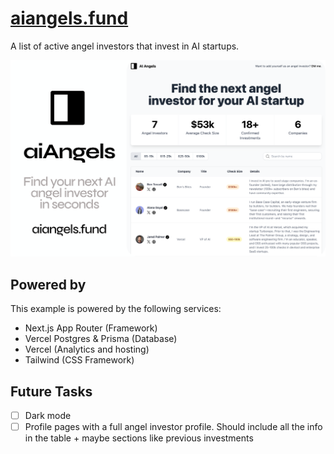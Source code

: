 # [aiangels.fund](https://www.aiangels.fund)

A list of active angel investors that invest in AI startups.

[![AI Angels screenshot](./public/og-image.png)](https://aiangels.fund/)

## Powered by

This example is powered by the following services:

- Next.js App Router (Framework)
- Vercel Postgres & Prisma (Database)
- Vercel (Analytics and hosting)
- Tailwind (CSS Framework)

## Future Tasks

- [ ] Dark mode
- [ ] Profile pages with a full angel investor profile. Should include all the info in the table + maybe sections like previous investments
